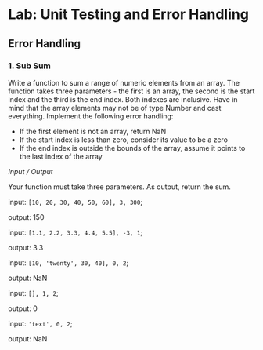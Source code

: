# Lab: Unit Testing and Error Handling

## Error Handling

### 1. Sub Sum

Write a function to sum a range of numeric elements from an array.
The function takes three parameters - the first is an array, the second is the start index and the third is the end
index. Both indexes are inclusive. Have in mind that the array elements may not be of type Number and cast
everything. Implement the following error handling:

- If the first element is not an array, return NaN
- If the start index is less than zero, consider its value to be a zero
- If the end index is outside the bounds of the array, assume it points to the last index of the array

_Input / Output_

Your function must take three parameters. As output, return the sum.

input: `[10, 20, 30, 40, 50, 60], 3, 300`;

output: 150

input: `[1.1, 2.2, 3.3, 4.4, 5.5], -3, 1`;

output: 3.3

input: `[10, 'twenty', 30, 40], 0, 2`;

output: NaN

input: `[], 1, 2`;

output: 0

input: `'text', 0, 2`;

output: NaN
